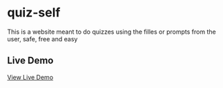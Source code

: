 # quiz-self

This is a website meant to do quizzes using the filles or prompts from the user, safe, free and easy

## Live Demo

[View Live Demo](https://quiz-self-6giftzniy-mjs-projects-75381399.vercel.app)
